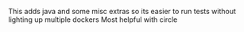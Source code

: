 This adds java and some misc extras so its easier to run tests without lighting up multiple dockers
Most helpful with circle 
